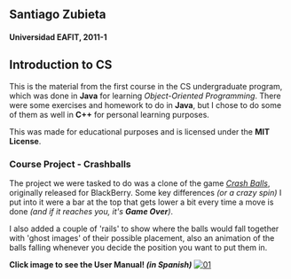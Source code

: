 ## Santiago Zubieta
#### Universidad EAFIT, 2011-1

## Introduction to CS
This is the material from the first course in the CS undergraduate program, which was done in **Java** for learning *Object-Oriented Programming*. There were some exercises and homework to do in **Java**, but I chose to do some of them as well in **C++** for personal learning purposes.

This was made for educational purposes and is licensed under the **MIT License**.


### Course Project - Crashballs
The project we were tasked to do was a clone of the game *[Crash Balls](http://www.blackberryrc.com/uploads/allimg/110501/1-1105012334130-L.jpg)*, originally released for BlackBerry. Some key differences _(or a crazy spin)_ I put into it were a bar at the top that gets lower a bit every time a move is done _(and if it reaches you, it's **Game Over**)_.

I also added a couple of 'rails' to show where the balls would fall together with 'ghost images' of their possible placement, also an animation of the balls falling whenever you decide the position you want to put them in.

**Click image to see the User Manual! _(in Spanish)_**
[![01]][01]

[01]: https://i.imgur.com/Zthf2mA.png "Introduction to CS"